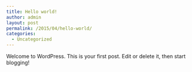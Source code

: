 ```yaml
---
title: Hello world!
author: admin
layout: post
permalink: /2015/04/hello-world/
categories:
  - Uncategorized
---
```

Welcome to WordPress. This is your first post. Edit or delete it, then start blogging!